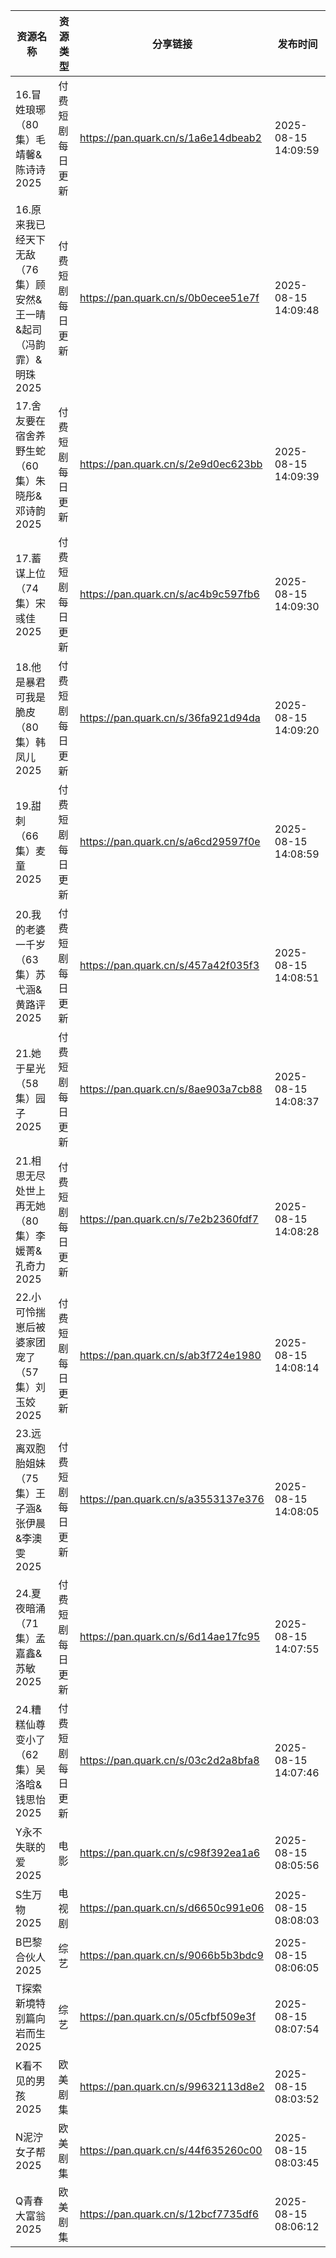 | 资源名称                                    | 资源类型     | 分享链接                                | 发布时间                |
| --------------------------------------- | -------- | ----------------------------------- | ------------------- |
| 16.冒姓琅琊（80集）毛靖馨&陈诗诗2025                 | 付费短剧每日更新 | https://pan.quark.cn/s/1a6e14dbeab2 | 2025-08-15 14:09:59 |
| 16.原来我已经天下无敌（76集）顾安然&王一晴&起司（冯韵霏）&明珠2025 | 付费短剧每日更新 | https://pan.quark.cn/s/0b0ecee51e7f | 2025-08-15 14:09:48 |
| 17.舍友要在宿舍养野生蛇（60集）朱晓彤&邓诗韵2025           | 付费短剧每日更新 | https://pan.quark.cn/s/2e9d0ec623bb | 2025-08-15 14:09:39 |
| 17.蓄谋上位（74集）宋彧佳2025                     | 付费短剧每日更新 | https://pan.quark.cn/s/ac4b9c597fb6 | 2025-08-15 14:09:30 |
| 18.他是暴君可我是脆皮（80集）韩凤儿2025                | 付费短剧每日更新 | https://pan.quark.cn/s/36fa921d94da | 2025-08-15 14:09:20 |
| 19.甜刺（66集）麦童2025                        | 付费短剧每日更新 | https://pan.quark.cn/s/a6cd29597f0e | 2025-08-15 14:08:59 |
| 20.我的老婆一千岁（63集）苏弋涵&黄路评2025              | 付费短剧每日更新 | https://pan.quark.cn/s/457a42f035f3 | 2025-08-15 14:08:51 |
| 21.她于星光（58集）园子2025                      | 付费短剧每日更新 | https://pan.quark.cn/s/8ae903a7cb88 | 2025-08-15 14:08:37 |
| 21.相思无尽处世上再无她（80集）李媛菁&孔奇力2025           | 付费短剧每日更新 | https://pan.quark.cn/s/7e2b2360fdf7 | 2025-08-15 14:08:28 |
| 22.小可怜揣崽后被婆家团宠了（57集）刘玉姣2025             | 付费短剧每日更新 | https://pan.quark.cn/s/ab3f724e1980 | 2025-08-15 14:08:14 |
| 23.远离双胞胎姐妹（75集）王子涵&张伊晨&李澳雯2025          | 付费短剧每日更新 | https://pan.quark.cn/s/a3553137e376 | 2025-08-15 14:08:05 |
| 24.夏夜暗涌（71集）孟嘉鑫&苏敏2025                  | 付费短剧每日更新 | https://pan.quark.cn/s/6d14ae17fc95 | 2025-08-15 14:07:55 |
| 24.糟糕仙尊变小了（62集）吴洛晗&钱思怡2025              | 付费短剧每日更新 | https://pan.quark.cn/s/03c2d2a8bfa8 | 2025-08-15 14:07:46 |
| Y永不失联的爱2025                             | 电影       | https://pan.quark.cn/s/c98f392ea1a6 | 2025-08-15 08:05:56 |
| S生万物2025                                | 电视剧      | https://pan.quark.cn/s/d6650c991e06 | 2025-08-15 08:08:03 |
| B巴黎合伙人2025                              | 综艺       | https://pan.quark.cn/s/9066b5b3bdc9 | 2025-08-15 08:06:05 |
| T探索新境特别篇向岩而生2025                        | 综艺       | https://pan.quark.cn/s/05cfbf509e3f | 2025-08-15 08:07:54 |
| K看不见的男孩2025                             | 欧美剧集     | https://pan.quark.cn/s/99632113d8e2 | 2025-08-15 08:03:52 |
| N泥泞女子帮2025                              | 欧美剧集     | https://pan.quark.cn/s/44f635260c00 | 2025-08-15 08:03:45 |
| Q青春大富翁2025                              | 欧美剧集     | https://pan.quark.cn/s/12bcf7735df6 | 2025-08-15 08:06:12 |
